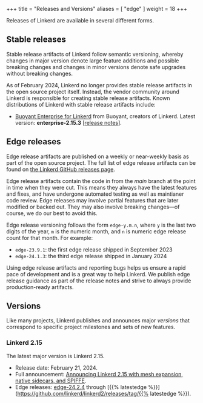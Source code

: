+++
title = "Releases and Versions"
aliases = [ "edge" ]
weight = 18
+++

Releases of Linkerd are available in several different forms.

## Stable releases

Stable release artifacts of Linkerd follow semantic versioning, whereby changes
in major version denote large feature additions and possible breaking changes
and changes in minor versions denote safe upgrades without breaking changes.

As of February 2024, Linkerd no longer provides stable release artifacts in the
open source project itself. Instead, the vendor community around Linkerd is
responsible for creating stable release artifacts. Known distributions of
Linkerd with stable release artifacts include:

- [Buoyant Enterprise for Linkerd](https://docs.buoyant.io/buoyant-enterprise-linkerd)
  from Buoyant, creators of Linkerd.
  Latest version: **enterprise-2.15.3**
  [[release notes](https://docs.buoyant.io/release-notes/buoyant-enterprise-linkerd/enterprise-2.15.3/)].

## Edge releases

Edge release artifacts are published on a weekly or near-weekly basis as part of
the open source project. The full list of edge release artifacts can be found on
[the Linkerd GitHub releases
page](https://github.com/linkerd/linkerd2/releases).

Edge release artifacts contain the code in from the _main_ branch at the point
in time when they were cut. This means they always have the latest features and
fixes, and have undergone automated testing as well as maintianer code review.
Edge releases may involve partial features that are later modified or backed
out. They may also involve breaking changes—of course, we do our best to avoid
this.

Edge release versioning follows the form `edge-y.m.n`, where `y` is the last two
digits of the year, `m` is the numeric month, and `n` is numeric edge release
count for that month. For example:

- `edge-23.9.1`: the first edge release shipped in September 2023
- `edge-24.1.3`: the third edge release shipped in January 2024

Using edge release artifacts and reporting bugs helps us ensure a rapid pace of
development and is a great way to help Linkerd. We publish edge release guidance
as part of the release notes and strive to always provide production-ready
artifacts.

<!-- markdownlint-disable MD034 -->

## Versions

Like many projects, Linkerd publishes and announces major *versions* that
correspond to specific project milestones and sets of new features.

### Linkerd 2.15

The latest major version is Linkerd 2.15.

- Release date: February 21, 2024.
- Full announcement: [Announcing Linkerd 2.15 with mesh expansion, native sidecars, and SPIFFE](/2024/02/21/announcing-linkerd-2.15/).
- Edge releases:
[edge-24.2.4](https://github.com/linkerd/linkerd2/releases/tag/edge-24.2.4)
through [{{% latestedge %}}](https://github.com/linkerd/linkerd2/releases/tag/{{%
latestedge %}}).
